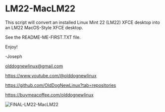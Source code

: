 # LM22-MacLM22
This script will convert an installed Linux Mint 22 (LM22) XFCE desktop into an LM22 MacOS-Style XFCE desktop.

See the README-ME-FIRST.TXT file.


Enjoy! 

-Joseph

olddognewlinux@gmail.com

https://www.youtube.com/@olddognewlinux

https://github.com/OldDogNewLinux?tab=repositories

https://buymeacoffee.com/olddognewlinux

![FINAL-LM22-MacLM22](https://github.com/user-attachments/assets/62bb5a99-8bb4-4f21-990c-a8497f5cccc1)
